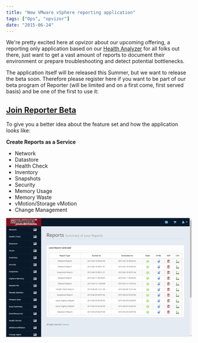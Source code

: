 ```yaml
---
title: "New VMware vSphere reporting application"
tags: ["Ops", "opvizor"]
date: "2015-06-24"
---
```


We're pretty excited here at opvizor about our upcoming offering, a reporting only application based on our [Health Analyzer](https://www.opvizor.com/register "Health Analyzer") for all folks out there, just want to get a vast amount of reports to document their environment or prepare troubleshooting and detect potential bottlenecks.

The application itself will be released this Summer, but we want to release the beta soon. Therefore please register here if you want to be part of our beta program of Reporter (will be limited and on a first come, first served basis) and be one of the first to use it:

## **[Join Reporter Beta](http://try.opvizor.com/reporter/ "Register for Reporting Beta")**

To give you a better idea about the feature set and how the application looks like:

**Create Reports as a Service**

- Network
- Datastore
- Health Check
- Inventory
- Snapshots
- Security
- Memory Usage
- Memory Waste
- vMotion/Storage vMotion
- Change Management

[![VMware vSphere Reporter - VMware vSphere Reporting](/images/blog/wpid-reports.png)](http://try.opvizor.com/reporter)
